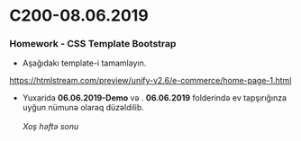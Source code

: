# C200-08.06.2019
### Homework - CSS Template Bootstrap
- Aşağıdakı template-i tamamlayın. 

https://htmlstream.com/preview/unify-v2.6/e-commerce/home-page-1.html
 
- Yuxarida <b>06.06.2019-Demo</b> və . <b>06.06.2019</b> folderində ev tapşırığınza uyğun nümunə olaraq düzəldilib.<br><br>
<i>Xoş həftə sonu</i>

